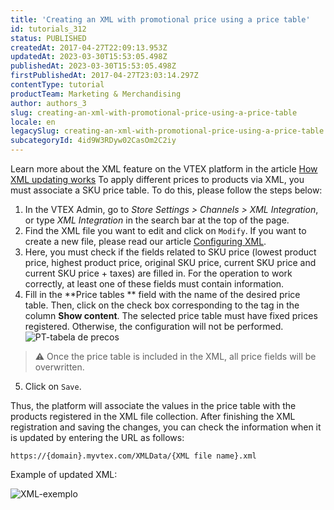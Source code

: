 ```yaml
---
title: 'Creating an XML with promotional price using a price table'
id: tutorials_312
status: PUBLISHED
createdAt: 2017-04-27T22:09:13.953Z
updatedAt: 2023-03-30T15:53:05.498Z
publishedAt: 2023-03-30T15:53:05.498Z
firstPublishedAt: 2017-04-27T23:03:14.297Z
contentType: tutorial
productTeam: Marketing & Merchandising
author: authors_3
slug: creating-an-xml-with-promotional-price-using-a-price-table
locale: en
legacySlug: creating-an-xml-with-promotional-price-using-a-price-table
subcategoryId: 4id9W3RDyw02CasOm2C2iy
---
```


Learn more about the XML feature on the VTEX platform in the article [How XML updating works](https://help.vtex.com/en/tutorial/understanding-the-updating-of-the-xml--tutorials_297)
To apply different prices to products via XML, you must associate a SKU price table. To do this, please follow the steps below:

  1. In the VTEX Admin, go to *Store Settings > Channels > XML Integration*, or type *XML Integration* in the search bar at the top of the page.
  2. Find the XML file you want to edit and click on `Modify`. If you want to create a new file, please read our article [Configuring XML](https://help.vtex.com/en/tutorial/configuring-xml--tutorials_242).
  3. Here, you must check if the fields related to SKU price (lowest product price, highest product price, original SKU price, current SKU price and current SKU price + taxes) are filled in. For the operation to work correctly, at least one of these fields must contain information.
  4. Fill in the **Price tables ** field with the name of the desired price table. Then, click on the check box corresponding to the tag in the column **Show content**. The selected price table must have fixed prices registered. Otherwise, the configuration will not be performed.
![PT-tabela de precos](//images.ctfassets.net/alneenqid6w5/3WM4imKTVz2bpddr5MO1X1/b3741b0744059913db5a9eda668f7d0f/PT-tabela_de_precos.png)
>⚠️ Once the price table is included in the XML, all price fields will be overwritten.
  5. Click on `Save`.

Thus, the platform will associate the values in the price table with the products registered in the XML file collection.
After finishing the XML registration and saving the changes, you can check the information when it is updated by entering the URL as follows:

`https://{domain}.myvtex.com/XMLData/{XML file name}.xml`

Example of updated XML:

![XML-exemplo](//images.ctfassets.net/alneenqid6w5/6VFUKpMkQdW1mdUTn4XE77/a4d00c7382bb91d26a813eda5946a62d/XML-exemplo.png)
